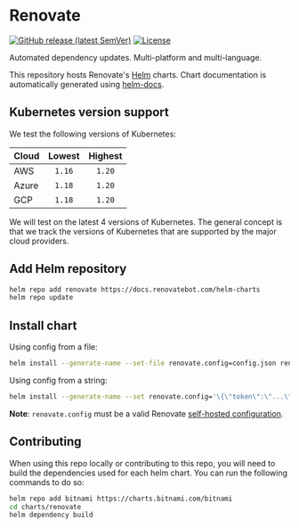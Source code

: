 # Renovate

[![GitHub release (latest SemVer)](https://img.shields.io/github/v/release/renovatebot/helm-charts?style=for-the-badge)](https://github.com/renovatebot/helm-charts/releases/latest)
[![License](https://img.shields.io/github/license/renovatebot/helm-charts?style=for-the-badge)](https://opensource.org/licenses/AGPL-3.0)

Automated dependency updates.
Multi-platform and multi-language.

This repository hosts Renovate's [Helm](https://helm.sh) charts.
Chart documentation is automatically generated using [helm-docs](https://github.com/norwoodj/helm-docs).

## Kubernetes version support

We test the following versions of Kubernetes:

| Cloud | Lowest | Highest |
| ----- | :----: | :-----: |
| AWS   | `1.16` | `1.20`  |
| Azure | `1.18` | `1.20`  |
| GCP   | `1.18` | `1.20`  |

We will test on the latest 4 versions of Kubernetes.
The general concept is that we track the versions of Kubernetes that are supported by the major cloud providers.

## Add Helm repository

```bash
helm repo add renovate https://docs.renovatebot.com/helm-charts
helm repo update
```

## Install chart

Using config from a file:

```bash
helm install --generate-name --set-file renovate.config=config.json renovate/renovate
```

Using config from a string:

```bash
helm install --generate-name --set renovate.config='\{\"token\":\"...\"\}' renovate/renovate
```

**Note**: `renovate.config` must be a valid Renovate [self-hosted configuration](https://docs.renovatebot.com/self-hosted-configuration/).

## Contributing

When using this repo locally or contributing to this repo, you will need to build the dependencies used for each helm chart.
You can run the following commands to do so:

```bash
helm repo add bitnami https://charts.bitnami.com/bitnami
cd charts/renovate
helm dependency build
```
